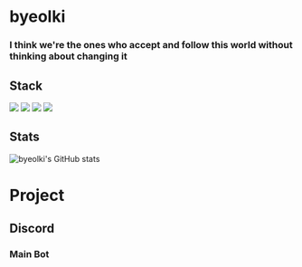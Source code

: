 
# byeolki

### I think we're the ones who accept and follow this world without thinking about changing it<br/>

## Stack
<img src="https://img.shields.io/badge/python-4374D9?style=for-the-badge&logo=python&logoColor=white"> <img src="https://img.shields.io/badge/sqlite3-FFCA28?style=for-the-badge&logo=sqlite&logoColor=white"> <img src="https://img.shields.io/badge/html5-FFCA28?style=for-the-badge&logo=html&logoColor=white"> <img src="https://img.shields.io/badge/css-FFCA28?style=for-the-badge&logo=css&logoColor=white">
## Stats
![byeolki's GitHub stats](https://github-readme-stats.vercel.app/api?username=byeolki&count_private=true)

# Project
## Discord
### Main Bot
